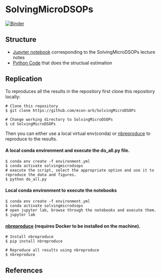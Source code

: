 # SolvingMicroDSOPs

[![Binder](https://mybinder.org/badge_logo.svg)](https://mybinder.org/v2/gh/econ-ark/SolvingMicroDSOPs/HEAD)

## Structure

- [Jupyter notebook](./Code/Python/SolvingMicroDSOP-Python.ipynb) corresponding to the SolvingMicroDSOPs lecture notes
- [Python Code](/Code/python/StructEstimation.py) that does the structual estimation

## Replication

To reproduces all the results in the repository first clone this repository locally:

```
# Clone this repository
$ git clone https://github.com/econ-ark/SolvingMicroDSOPs

# Change working directory to SolvingMicroDSOPs
$ cd SolvingMicroDSOPs
```

Then you can either use a local virtual env(conda) or [nbreproduce](https://github.com/econ-ark/nbreproduce) to reproduce to the results.

#### A local conda environment and execute the do_all.py file.

```
$ conda env create -f environment.yml
$ conda activate solvingmicrodsops
# execute the script, select the appropriate option and use it to reproduce the data and figures.
$ python do_all.py
```

#### Local conda environment to execute the notebooks

```
$ conda env create -f environment.yml
$ conda activate solvingmicrodsops
# open jupyter lab, browse through the notebooks and execute them.
$ jupyter lab
```

#### [nbreproduce](https://github.com/econ-ark/nbreproduce) (requires Docker to be installed on the machine).

```
# Install nbreproduce
$ pip install nbreproduce

# Reproduce all results using nbreproduce
$ nbreproduce
```

## References
